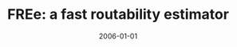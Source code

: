 ---
title: 'FREe: a fast routability estimator'
authors:
- Shenghua Liu
- Xianlong Hong
- Tong Jing
- Jingyu Xu
date: '2006-01-01'
publishDate: '2025-05-07T04:44:55.858082Z'
publication_types:
- paper-conference
publication: '*2006 International Conference on Communications, Circuits and Systems*'
links:
- name: PDF
  url: https://doi.org/10.1609/aaai.v28i1.8896
---